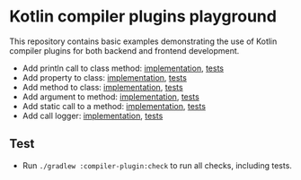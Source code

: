 # Kotlin compiler plugins playground

This repository contains basic examples demonstrating the use of Kotlin compiler plugins for both backend and frontend development.

- Add println call to class method: [implementation](compiler-plugin/src/main/kotlin/addPrint), [tests](compiler-plugin/src/test/kotlin/AddPrintPluginTest.kt)
- Add property to class: [implementation](compiler-plugin/src/main/kotlin/addProperty), [tests](compiler-plugin/src/test/kotlin/AddPropertyPluginTest.kt)
- Add method to class: [implementation](compiler-plugin/src/main/kotlin/addMethod), [tests](compiler-plugin/src/test/kotlin/AddMethodPluginTest.kt)
- Add argument to method: [implementation](compiler-plugin/src/main/kotlin/addMethodArgument), [tests](compiler-plugin/src/test/kotlin/AddMethodArgumentPluginTest.kt)
- Add static call to a method: [implementation](compiler-plugin/src/main/kotlin/addDependencyCallToMethod), [tests](compiler-plugin/src/test/kotlin/AddDependencyCallToMethodPluginTest.kt)
- Add call
  logger: [implementation](compiler-plugin/src/main/kotlin/addCallLog), [tests](compiler-plugin/src/test/kotlin/AddCallLogPluginTest.kt)

## Test

* Run `./gradlew :compiler-plugin:check` to run all checks, including tests.